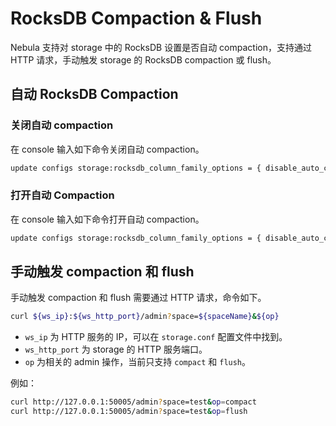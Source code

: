 # RocksDB Compaction & Flush

Nebula 支持对 storage 中的 RocksDB 设置是否自动 compaction，支持通过 HTTP 请求，手动触发 storage 的 RocksDB compaction 或 flush。

## 自动 RocksDB Compaction

### 关闭自动 compaction

在 console 输入如下命令关闭自动 compaction。

```bash
update configs storage:rocksdb_column_family_options = { disable_auto_compactions = true }
```

### 打开自动 Compaction

在 console 输入如下命令打开自动 compaction。

```bash
update configs storage:rocksdb_column_family_options = { disable_auto_compactions = false }
```

## 手动触发 compaction 和 flush

手动触发 compaction 和 flush 需要通过 HTTP 请求，命令如下。

```bash
curl ${ws_ip}:${ws_http_port}/admin?space=${spaceName}&${op}
```

- `ws_ip` 为 HTTP 服务的 IP，可以在 `storage.conf` 配置文件中找到。
- `ws_http_port` 为 storage 的 HTTP 服务端口。
- `op` 为相关的 admin 操作，当前只支持 `compact` 和 `flush`。

例如：

```bash
curl http://127.0.0.1:50005/admin?space=test&op=compact
curl http://127.0.0.1:50005/admin?space=test&op=flush
```
